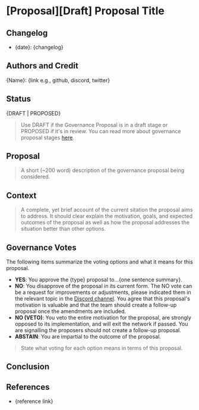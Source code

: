 # [Proposal][Draft] Proposal Title

## Changelog

- {date}: {changelog}

## Authors and Credit 

{Name}: {link e.g., github, discord, twitter}

## Status 

{DRAFT | PROPOSED}

> Use DRAFT if the Governance Proposal is in a draft stage or PROPOSED if it's in review. You can read more about governance proposal stages [here](../best-practices.md).

## Proposal

> A short (~200 word) description of the governance proposal being considered.

## Context

> A complete, yet brief account of the current sitation the proposal aims to address. It should clear explain the motivation, goals, and expected outcomes of the proposal as well as how the proposal addresses the situation better than other options. 

## Governance Votes

The following items summarize the voting options and what it means for this proposal.

- **YES**: You approve the {type} proposal to...{one sentence summary}. 
- **NO**: You disapprove of the proposal in its current form. The NO vote can be a request for improvements or adjustments, please indicated them in the relevant topic in the [Discord channel](https://discord.gg/JDAYCJ9tEb). You agree that this proposal's motivation is valuable and that the team should create a follow-up proposal once the amendments are included.
- **NO (VETO)**: You veto the entire motivation for the proposal, are strongly opposed to its implementation, and will exit the network if passed. You are signalling the proposers should not create a follow-up proposal.
- **ABSTAIN**: You are impartial to the outcome of the proposal.

> State what voting for each option means in terms of this proposal.

## Conclusion



## References

- {reference link}